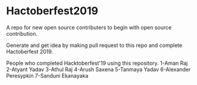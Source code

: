 # Hactoberfest2019
A repo for new open source contributers to begin with open source contribution.

Generate and get idea by making pull request to this repo and complete Hactoberfest 2019.

People who completed Hacktoberfest'19 using this repository.
1-Aman Raj
2-Atyant Yadav
3-Athul Raj
4-Arush Saxena
5-Tanmaya Yadav
6-Alexander Peresypkin
7-Sanduni Ekanayaka
